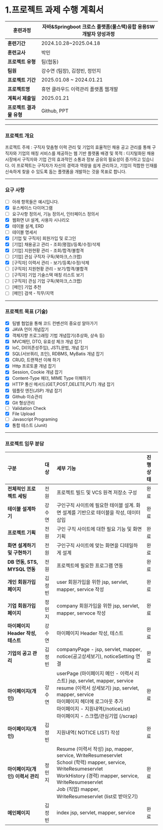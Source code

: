 # 1.프로젝트 과제 수행 계획서

| **훈련과정** | 자바&Springboot 크로스 플랫폼(풀스택)융합 응용SW개발자 양성과정 |
| --- | --- |
| **훈련기간** | 2024.10.28~2025.04.18 |
| **훈련교사** | 박민 |
| **프로젝트 유형** | 팀(협동) |
| **팀원** | 강수연 (팀장), 김정빈, 정민지|
| **프로젝트 기간** | 2025.01.08 ~ 2024.01.21 |
| **프로젝트명** | 휴먼 클라우드 이력관리 플랫폼 웹개발 |
| **계획서 제출일** | 2025.01.21 |
| **프로젝트 결과물 유형** | Github, PPT |

---

###  프로젝트 개요
프로젝트 주제 : 구직자 맞춤형 이력 관리 및 기업의 효율적인 채용 공고 관리를 통해 구직자와 기업의 매칭 서비스를 제공하는 웹 기반 플랫폼
배경 및 목적 : 디지털화된 채용 시장에서 구직자와 기업 간의 효과적인 소통과 정보 공유의 필요성이 증가하고 있습니다. 이 프로젝트는 구직자가 자신의 경력과 역량을 쉽게 관리하고, 기업이 적합한 인재를 신속하게 찾을 수 있도록 돕는 플랫폼을 개발하는 것을 목표로 합니다.

---

### 요구 사항

- [ ]  아래 항목들은 예시입니다.
- [x]  유스케이스 다이어그램
- [ ]  요구사항 정의서, 기능 정의서, 인터페이스 정의서
- [x]  웹화면 UI 설계, 사용자 시나리오
- [x]  테이블 설계, ERD
- [ ]  테이블 명세서
- [x]  [기업 및 구직자] 회원가입 및 로그인
- [x]  [기업] 채용공고 관리 - 조회(평점)/등록/수정/삭제
- [x]  [기업] 지원현황 관리 - 조회/합격/불합격
- [ ]  [기업] 관심 구직자 구독(북마크,스크랩)
- [x]  [구직자] 이력서 관리 - 보기/등록/수정/삭제
- [ ]  [구직자] 지원현황 관리 - 보기/합격/불합격
- [ ]  [구직자] 기업 기술스택 매칭 리스트 보기
- [ ]  [구직자] 관심 기업 구독(북마크,스크랩)
- [ ]  [메인] 기업 추천
- [ ]  [메인] 검색 - 직무/지역

---

### 프로젝트 목표 (기술)

- [x]  팀별 협업을 통해 코드 컨벤션의 중요성 알아가기
- [x]  JAVA 언어 개념잡기
- [x]  객체지향 프로그래밍 기법 개념잡기(추상화, 상속 등)
- [x]  MVC패턴, DTO, 유효성 체크 개념 잡기
- [x]  IoC, DI(의존성주입), JSTL문법, 개념 잡기
- [x]  SQL(서브쿼리, 조인), RDBMS, MyBatis 개념 잡기
- [x]  CRUD, 트랜잭션 이해 하기
- [x]  Http 프로토콜 개념 잡기
- [x]  Session, Cookie 개념 잡기
- [x]  Content-Type 헤더, MIME Type 이해하기
- [x]  HTTP 통신 메서드(GET,POST,DELETE,PUT) 개념 잡기
- [x]  템플릿 엔진(JSP) 개념 잡기
- [x]  Github 이슈관리
- [x]  Git 형상관리
- [ ]  Validation Check
- [x]  File Upload
- [ ]  Javascript Programing
- [x]  통합 테스트 (Junit)

---

### 프로젝트 임무 분담
| **구분**                               | **대상** | **세부 기능**                                                                                                                                                                                                                    | **진행 상태** |
|:-------------------------------------- |:-------- |:-------------------------------------------------------------------------------------------------------------------------------------------------------------------------------------------------------------------------------- |:------------- |                                                      
| **전체적인 프로젝트 세팅**             | 전원     | 프로젝트 빌드 및 VCS 원격 저장소 구성                                                                                                                                                                                            | 완료          |
| **테이블 설계하기**                    | 강수연     | 구인구직 사이트에 필요한 테이블 설계. 화면 설계를 기반으로 테이블을 작성, 데이터 삽입                                                                                                                                                        | 완료          |
| **프로젝트 기획**                      | 전원     | 구인 구직 사이트에 대한 필요 기능 및 화면 기획                                                                                                                                                                                   | 완료          |
| **화면 설계하기 및 구현하기**           | 전원     | 구인구직 사이트에 맞는 화면을 디테일하게 설계                                                                                                                                                       | 완료          |
| **DB 연동, STS, MYSQL 연동**            | 전원   | 프로젝트에 필요한 프로그램 연동                                                                                                   | 완료        |
| **개인 회원가입 페이지**                   | 김정빈   | user 회원가입을 위한 jsp, servlet, mapper, service 작성   | 완료       |
| **기업 회원가입 페이지**      | 정민지   | company 회원가입을 위한 jsp, servlet, mapper, servoce 작성 | 완료       |
| **마이페이지 Header 작성, 테스트** | 강수연   | 마이페이지 Header 작성, 테스트  | 완료       |
| **기업의 공고 관리**                   | 김정빈   | companyPage - jsp, servlet, mapper, notice(공고상세보기), noticeSetting 연결| 완료       |
| **마이페이지(개인)**          | 강수연   | userPage (마이페이지 메인 - 이력서 리스트) jsp, servlet, mapper, service <br>resume (이력서 상세보기) jsp, servlet, mapper, service<br>마이페이지 헤더에 로그아웃 추가<br>마이페이지 - 지원내역(/noticeList) <br>마이페이지 - 스크랩/관심기업 (/scrap)| 완료       |
| **마이페이지(개인)**  | 김정빈   | 지원내역( NOTICE LIST) 작성| 완료     |
| **마이페이지(개인) 이력서 관리**                   | 정민지     | Resume (이력서 작성) jsp, mapper, service, WriteResumeservlet<br>School (학력) mapper, service, WriteResumeservlet<br>WorkHistory (경력) mapper, service, WriteResumeservlet<br>Job (직업) mapper, WriteResumeservlet (list로 받아오기)   | 완료       |
| **메인페이지**                    | 김정빈    | index jsp, servlet, mapper, service | 완료       |

